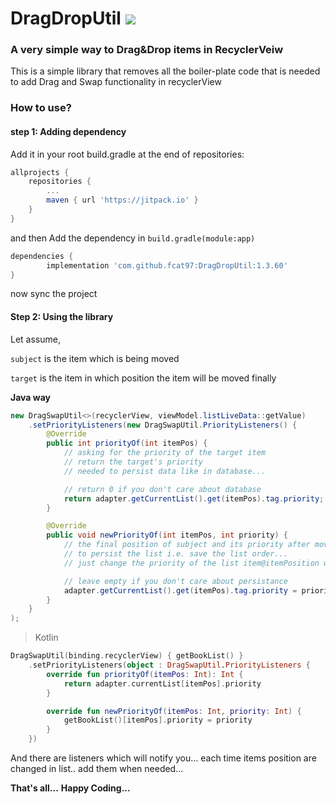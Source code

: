 # DragDropUtil [![](https://jitpack.io/v/fcat97/DragDropUtil.svg)](https://jitpack.io/#fcat97/DragDropUtil)

### A very simple way to Drag&Drop items in RecyclerVeiw

This is a simple library that removes all the boiler-plate code
that is needed to add Drag and Swap functionality in recyclerView

### How to use?

#### step 1: Adding dependency

Add it in your root build.gradle at the end of repositories:

```gradle
allprojects {
	repositories {
		...
		maven { url 'https://jitpack.io' }
	}
}
```

and then Add the dependency in `build.gradle(module:app)`

```gradle
dependencies {
        implementation 'com.github.fcat97:DragDropUtil:1.3.60'
}
```

now sync the project

#### Step 2: Using the library

Let assume,

`subject` is the item which is being moved

`target` is the item in which position the item will be moved finally

**Java way**

```java
new DragSwapUtil<>(recyclerView, viewModel.listLiveData::getValue)
    .setPriorityListeners(new DragSwapUtil.PriorityListeners() {
        @Override
        public int priorityOf(int itemPos) {
            // asking for the priority of the target item
            // return the target's priority
            // needed to persist data like in database...

            // return 0 if you don't care about database
            return adapter.getCurrentList().get(itemPos).tag.priority;
        }

        @Override
        public void newPriorityOf(int itemPos, int priority) {
            // the final position of subject and its priority after move is complete
            // to persist the list i.e. save the list order...
            // just change the priority of the list item@itemPosition with given priority

            // leave empty if you don't care about persistance
            adapter.getCurrentList().get(itemPos).tag.priority = priority;
        }
    }
);
```

> Kotlin

```kotlin
DragSwapUtil(binding.recyclerView) { getBookList() }
    .setPriorityListeners(object : DragSwapUtil.PriorityListeners {
        override fun priorityOf(itemPos: Int): Int {
            return adapter.currentList[itemPos].priority
        }

        override fun newPriorityOf(itemPos: Int, priority: Int) {
            getBookList()[itemPos].priority = priority
        }
    })
```

And there are listeners which will notify you...
each time items position are changed in list..
add them when needed...

**That's all...**
**Happy Coding...**
